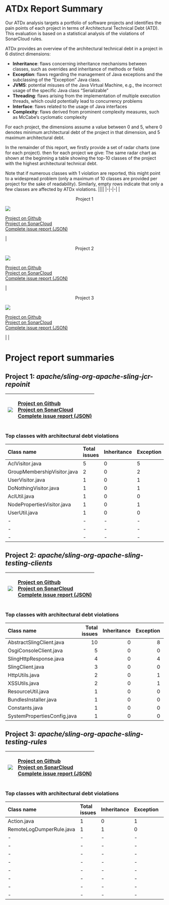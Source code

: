 # ATDx Report Summary
Our  ATDx analysis targets a portfolio of software projects and identifies the pain points of each project in terms of Architectural Technical Debt (ATD). This evaluation is based on a statistical analysis of the violations of SonarCloud rules.

ATDx provides an overview of the architectural technical debt in a project  in 6 distinct dimensions:
* **Inheritance**: flaws concerning inheritance mechanisms between classes, such as overrides and inheritance of methods or fields
* **Exception**: flaws regarding the management of Java exceptions and the subclassing of the “Exception” Java class.
* **JVMS**: potential misuses of the Java Virtual Machine, e.g., the incorrect usage of the specific Java class “Serializable”
* **Threading**: flaws arising from the implementation of multiple execution threads, which could potentially lead to concurrency problems
* **Interface**: flaws related to the usage of Java interfaces
* **Complexity**: flaws derived from prominent complexity measures, such as McCabe’s cyclomatic complexity

For each project, the dimensions assume a value between 0 and 5, where 0 denotes minimum architectural debt of the project in that dimension, and 5 maximum architectural debt.

In the remainder of this report, we firstly provide a set of radar charts (one for each project). then for each project we give:
The same radar chart as shown at the beginning
 a table showing the top-10 classes of the project with the highest architectural technical debt.

Note that if numerous classes with 1 violation are reported, this might point to a widespread problem (only a maximum of 10 classes are provided per project for the sake of readability). Similarly, empty rows indicate that only a few classes are affected by ATDx violations.
||||
|-|-|-|
|<p align="center">Project 1</p><img src="https://github.com/robertoverdecchia/ATDx_report_sandbox/blob/master/plots/apache_sling-org-apache-sling-jcr-repoinit.jpg"/> <p style="text-align:left">[Project on Github](https://github.com/apache/sling-org-apache-sling-jcr-repoinit) <br> [Project on SonarCloud ](https://sonarcloud.io/dashboard?id=apache_sling-org-apache-sling-jcr-repoinit) <br> [Complete issue report (JSON)](https://github.com/robertoverdecchia/ATDx_report_sandbox/blob/master/jsons/apache_sling-org-apache-sling-jcr-repoinit.json)</p>|<p align="center">Project 2</p><img src="https://github.com/robertoverdecchia/ATDx_report_sandbox/blob/master/plots/apache_sling-org-apache-sling-testing-clients.jpg"/> <p style="text-align:left">[Project on Github](https://github.com/apache/sling-org-apache-sling-testing-clients) <br> [Project on SonarCloud ](https://sonarcloud.io/dashboard?id=apache_sling-org-apache-sling-testing-clients) <br> [Complete issue report (JSON)](https://github.com/robertoverdecchia/ATDx_report_sandbox/blob/master/jsons/apache_sling-org-apache-sling-testing-clients.json)</p>|<p align="center">Project 3</p><img src="https://github.com/robertoverdecchia/ATDx_report_sandbox/blob/master/plots/apache_sling-org-apache-sling-testing-rules.jpg"/> <p style="text-align:left">[Project on Github](https://github.com/apache/sling-org-apache-sling-testing-rules) <br> [Project on SonarCloud ](https://sonarcloud.io/dashboard?id=apache_sling-org-apache-sling-testing-rules) <br> [Complete issue report (JSON)](https://github.com/robertoverdecchia/ATDx_report_sandbox/blob/master/jsons/apache_sling-org-apache-sling-testing-rules.json)</p>
 | |

# Project report summaries
## Project 1: _apache/sling-org-apache-sling-jcr-repoinit_
|<img src="https://github.com/robertoverdecchia/ATDx_report_sandbox/blob/master/plots/apache_sling-org-apache-sling-jcr-repoinit.jpg"/>|<p style="text-align:left">[Project on Github](https://github.com/apache/sling-org-apache-sling-jcr-repoinit) <br> [Project on SonarCloud ](https://sonarcloud.io/dashboard?id=apache_sling-org-apache-sling-jcr-repoinit) <br> [Complete issue report (JSON)](https://github.com/robertoverdecchia/ATDx_report_sandbox/blob/master/jsons/apache_sling-org-apache-sling-jcr-repoinit.json)</p>
|-|-|
### Top classes with architectural debt violations
| Class name                  | Total issues   | Inheritance   | Exception   | JVMS   | Interface   | Threading   | Complexity   | Fully qualified class name                                                   |
|:----------------------------|:---------------|:--------------|:------------|:-------|:------------|:------------|:-------------|:-----------------------------------------------------------------------------|
| AclVisitor.java             | 5              | 0             | 5           | 0      | 0           | 0           | 0            | src/main/java/org/apache/sling/jcr/repoinit/impl/AclVisitor.java             |
| GroupMembershipVisitor.java | 2              | 0             | 2           | 0      | 0           | 0           | 0            | src/main/java/org/apache/sling/jcr/repoinit/impl/GroupMembershipVisitor.java |
| UserVisitor.java            | 1              | 0             | 1           | 0      | 0           | 0           | 0            | src/main/java/org/apache/sling/jcr/repoinit/impl/UserVisitor.java            |
| DoNothingVisitor.java       | 1              | 0             | 1           | 0      | 0           | 0           | 0            | src/main/java/org/apache/sling/jcr/repoinit/impl/DoNothingVisitor.java       |
| AclUtil.java                | 1              | 0             | 0           | 0      | 1           | 0           | 0            | src/main/java/org/apache/sling/jcr/repoinit/impl/AclUtil.java                |
| NodePropertiesVisitor.java  | 1              | 0             | 1           | 0      | 0           | 0           | 0            | src/main/java/org/apache/sling/jcr/repoinit/impl/NodePropertiesVisitor.java  |
| UserUtil.java               | 1              | 0             | 0           | 0      | 1           | 0           | 0            | src/main/java/org/apache/sling/jcr/repoinit/impl/UserUtil.java               |
| -                           | -              | -             | -           | -      | -           | -           | -            | -                                                                            |
| -                           | -              | -             | -           | -      | -           | -           | -            | -                                                                            |
| -                           | -              | -             | -           | -      | -           | -           | -            | -                                                                            |

## Project 2: _apache/sling-org-apache-sling-testing-clients_
|<img src="https://github.com/robertoverdecchia/ATDx_report_sandbox/blob/master/plots/apache_sling-org-apache-sling-testing-clients.jpg"/>|<p style="text-align:left">[Project on Github](https://github.com/apache/sling-org-apache-sling-testing-clients) <br> [Project on SonarCloud ](https://sonarcloud.io/dashboard?id=apache_sling-org-apache-sling-testing-clients) <br> [Complete issue report (JSON)](https://github.com/robertoverdecchia/ATDx_report_sandbox/blob/master/jsons/apache_sling-org-apache-sling-testing-clients.json)</p>
|-|-|
### Top classes with architectural debt violations
| Class name                  |   Total issues |   Inheritance |   Exception |   JVMS |   Interface |   Threading |   Complexity | Fully qualified class name                                                 |
|:----------------------------|---------------:|--------------:|------------:|-------:|------------:|------------:|-------------:|:---------------------------------------------------------------------------|
| AbstractSlingClient.java    |             10 |             0 |           8 |      0 |           2 |           0 |            0 | src/main/java/org/apache/sling/testing/clients/AbstractSlingClient.java    |
| OsgiConsoleClient.java      |              5 |             0 |           0 |      0 |           5 |           0 |            0 | src/main/java/org/apache/sling/testing/clients/osgi/OsgiConsoleClient.java |
| SlingHttpResponse.java      |              4 |             0 |           4 |      0 |           0 |           0 |            0 | src/main/java/org/apache/sling/testing/clients/SlingHttpResponse.java      |
| SlingClient.java            |              3 |             0 |           0 |      0 |           3 |           0 |            0 | src/main/java/org/apache/sling/testing/clients/SlingClient.java            |
| HttpUtils.java              |              2 |             0 |           1 |      0 |           1 |           0 |            0 | src/main/java/org/apache/sling/testing/clients/util/HttpUtils.java         |
| XSSUtils.java               |              2 |             0 |           1 |      0 |           1 |           0 |            0 | src/main/java/org/apache/sling/testing/clients/util/XSSUtils.java          |
| ResourceUtil.java           |              1 |             0 |           0 |      0 |           1 |           0 |            0 | src/main/java/org/apache/sling/testing/clients/util/ResourceUtil.java      |
| BundlesInstaller.java       |              1 |             0 |           0 |      0 |           1 |           0 |            0 | src/main/java/org/apache/sling/testing/clients/osgi/BundlesInstaller.java  |
| Constants.java              |              1 |             0 |           0 |      0 |           1 |           0 |            0 | src/main/java/org/apache/sling/testing/Constants.java                      |
| SystemPropertiesConfig.java |              1 |             0 |           0 |      0 |           1 |           0 |            0 | src/main/java/org/apache/sling/testing/clients/SystemPropertiesConfig.java |

## Project 3: _apache/sling-org-apache-sling-testing-rules_
|<img src="https://github.com/robertoverdecchia/ATDx_report_sandbox/blob/master/plots/apache_sling-org-apache-sling-testing-rules.jpg"/>|<p style="text-align:left">[Project on Github](https://github.com/apache/sling-org-apache-sling-testing-rules) <br> [Project on SonarCloud ](https://sonarcloud.io/dashboard?id=apache_sling-org-apache-sling-testing-rules) <br> [Complete issue report (JSON)](https://github.com/robertoverdecchia/ATDx_report_sandbox/blob/master/jsons/apache_sling-org-apache-sling-testing-rules.json)</p>
|-|-|
### Top classes with architectural debt violations
| Class name               | Total issues   | Inheritance   | Exception   | JVMS   | Interface   | Threading   | Complexity   | Fully qualified class name                                                  |
|:-------------------------|:---------------|:--------------|:------------|:-------|:------------|:------------|:-------------|:----------------------------------------------------------------------------|
| Action.java              | 1              | 0             | 1           | 0      | 0           | 0           | 0            | src/main/java/org/apache/sling/testing/junit/rules/util/Action.java         |
| RemoteLogDumperRule.java | 1              | 1             | 0           | 0      | 0           | 0           | 0            | src/main/java/org/apache/sling/testing/junit/rules/RemoteLogDumperRule.java |
| -                        | -              | -             | -           | -      | -           | -           | -            | -                                                                           |
| -                        | -              | -             | -           | -      | -           | -           | -            | -                                                                           |
| -                        | -              | -             | -           | -      | -           | -           | -            | -                                                                           |
| -                        | -              | -             | -           | -      | -           | -           | -            | -                                                                           |
| -                        | -              | -             | -           | -      | -           | -           | -            | -                                                                           |
| -                        | -              | -             | -           | -      | -           | -           | -            | -                                                                           |
| -                        | -              | -             | -           | -      | -           | -           | -            | -                                                                           |
| -                        | -              | -             | -           | -      | -           | -           | -            | -                                                                           |

